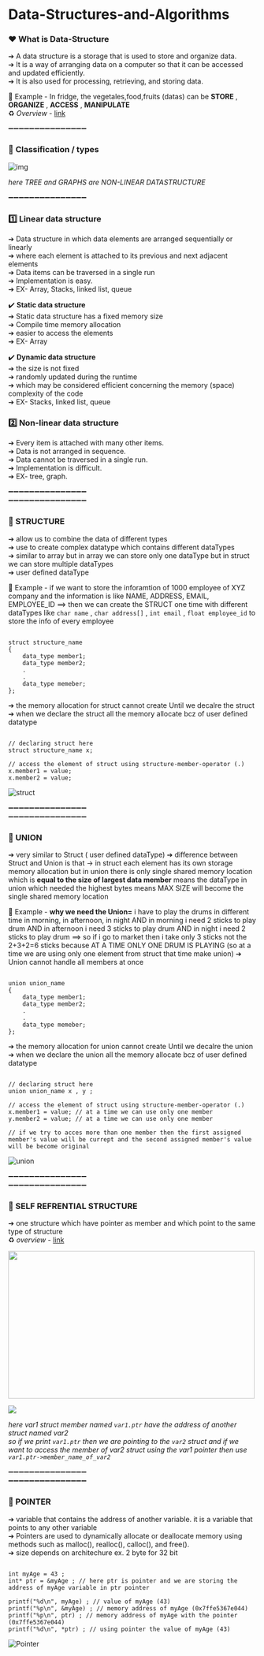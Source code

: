 # Data-Structures-and-Algorithms

### ♥ **What is Data-Structure**

➔ A data structure is a storage that is used to store and organize data. <br/>
➔ It is a way of arranging data on a computer so that it can be accessed and updated efficiently. <br/>
➔ It is also used for processing, retrieving, and storing data. <br/>

📃 Example - In fridge, the vegetales,food,fruits (datas) can be __STORE__ , __ORGANIZE__ , __ACCESS__ , __MANIPULATE__ <br/>
♻️ _Overview_ - [link](urlhere)

➖➖➖➖➖➖➖➖➖➖➖➖➖➖➖
### 💛 **Classification / types**

![img](https://static.javatpoint.com/ds/images/ds-introduction2.png)

*here TREE and GRAPHS are NON-LINEAR DATASTRUCTURE*

➖➖➖➖➖➖➖➖➖➖➖➖➖➖➖

### 1️⃣ Linear data structure
➔ Data structure in which data elements are arranged sequentially or linearly <br/>
➔ where each element is attached to its previous and next adjacent elements <br/>
➔ Data items can be traversed in a single run <br/>
➔ Implementation is easy. <br/>
➔ EX- Array, Stacks, linked list, queue <br/>

✔️ __Static data structure__ <br/>
➔ Static data structure has a fixed memory size <br/>
➔ Compile time memory allocation <br/>
➔ easier to access the elements <br/>
➔ EX- Array <br/>

✔️ __Dynamic data structure__ <br/>
➔ the size is not fixed <br/>
➔ randomly updated during the runtime <br/>
➔ which may be considered efficient concerning the memory (space) complexity of the code <br/>
➔ EX- Stacks, linked list, queue <br/>

### 2️⃣ Non-linear data structure
➔ Every item is attached with many other items. <br/>
➔ Data is not arranged in sequence. <br/>
➔ Data cannot be traversed in a single run. <br/>
➔ Implementation is difficult. <br/>
➔ EX- tree, graph. <br/>

➖➖➖➖➖➖➖➖➖➖➖➖➖➖➖  <br/>
➖➖➖➖➖➖➖➖➖➖➖➖➖➖➖  <br/>

### 💙 STRUCTURE
➔ allow us to combine the data of different types <br/>
➔ use to create complex datatype which contains different dataTypes <br/>
➔ similar to array but in array we can store only one dataType but in struct we can store multiple dataTypes <br/>
➔ user defined dataType <br/>

📃 Example - if we want to store the inforamtion of 1000 employee of XYZ company and the information is like NAME, ADDRESS, EMAIL, EMPLOYEE_ID ==> then we can create the STRUCT one time with different dataTypes like `char name` , `char address[]` , `int email` , `float employee_id` to store the info of every employee 

```

struct structure_name   
{  
    data_type member1;  
    data_type member2;  
    .  
    .  
    data_type memeber;  
};

```
➔ the memory allocation for struct cannot create Until we decalre the struct <br/>
➔ when we declare the struct all the memory allocate bcz of user defined datatype <br/>

```

// declaring struct here 
struct structure_name x;

// access the element of struct using structure-member-operator (.)
x.member1 = value;
x.member2 = value;

```

![struct](https://static.javatpoint.com/cpages/images/structure_memory_allocation.png)

➖➖➖➖➖➖➖➖➖➖➖➖➖➖➖  <br/>
➖➖➖➖➖➖➖➖➖➖➖➖➖➖➖  <br/>

### 💚 UNION
➔ very similar to Struct ( user defined dataType)
➔ difference between Struct and Union is that -> in struct each element has its own storage memory allocation but in union there is only single shared memory location which is **equal to the size of largest data member** means the dataType in union which needed the highest bytes means MAX SIZE will become the single shared memory location

📃 Example - **why we need the Union=** i have to play the drums in different time in morning, in afternoon, in night AND in morning i need 2 sticks to play drum AND in afternoon i need 3 sticks to play drum AND in night i need 2 sticks to play drum ==> so if i go to market then i take only 3 sticks not the 2+3+2=6 sticks because AT A TIME ONLY ONE DRUM IS PLAYING (so at a time we are using only one element from struct that time make union) ➔ Union cannot handle all members at once

```

union union_name   
{  
    data_type member1;  
    data_type member2;  
    .  
    .  
    data_type memeber;  
};  

```
➔ the memory allocation for union cannot create Until we decalre the union <br/>
➔ when we declare the union all the memory allocate bcz of user defined datatype <br/>

```

// declaring struct here 
union union_name x , y ;

// access the element of struct using structure-member-operator (.)
x.member1 = value; // at a time we can use only one member
y.member2 = value; // at a time we can use only one member

// if we try to acces more than one member then the first assigned member's value will be currept and the second assigned member's value will be become original

```
![union](https://3.bp.blogspot.com/-JfMM_AsdMrw/Wz9g2ms6RJI/AAAAAAAAIDY/spleowI62oUxHVBV1XbXneLlU8k3at_zgCLcBGAs/s1600/c-structure-union%2Bcopy.jpg)

➖➖➖➖➖➖➖➖➖➖➖➖➖➖➖  <br/>
➖➖➖➖➖➖➖➖➖➖➖➖➖➖➖  <br/>

### 💛 SELF REFRENTIAL STRUCTURE
➔ one structure which have pointer as member and which point to the same type of structure <br/>
♻️ *overview* - [link](https://youtu.be/fpjAFx4v4oU)

<img src="https://blogger.googleusercontent.com/img/b/R29vZ2xl/AVvXsEj1UKTWapJ8DiLaeHj8vt3lw6Et8Qk7yftoLYsKVfTRThEZlJgWBLl5eAwdei3RGwUyvFTmREGh5ZTUNZZK2cF_4EAbzfIrCvMLuyysxzlTZrObpidtuLGJD1frK1x_1qu4j-Q2ryUrT6YlgUQ9q5KzE93mnwb550LXvzQCRkpux39OUMmgKOSrpW79/s1000/Self%20Referential%20Structure.png" width="500" height="300">

![](https://gcdnb.pbrd.co/images/RGUggoWTOpNi.jpg?o=1)

*here var1 struct member named `var1.ptr` have the address of another struct named var2* <br/>
*so if we print `var1.ptr` then we are pointing to the `var2` struct and if we want to access the member of var2 struct using the var1 pointer then use `var1.ptr->member_name_of_var2`* <br/>

➖➖➖➖➖➖➖➖➖➖➖➖➖➖➖  <br/>
➖➖➖➖➖➖➖➖➖➖➖➖➖➖➖  <br/>

### 💙 POINTER
➔ variable that contains the address of another variable. it is a variable that points to any other variable <br/>
➔ Pointers are used to dynamically allocate or deallocate memory using methods such as malloc(), realloc(), calloc(), and free(). <br/>
➔ size depends on architechure ex. 2 byte for 32 bit <br/>

```

int myAge = 43 ;
int* ptr = &myAge ; // here ptr is pointer and we are storing the address of myAge variable in ptr pointer

printf("%d\n", myAge) ; // value of myAge (43)
printf("%p\n", &myAge) ; // memory address of myAge (0x7ffe5367e044)
printf("%p\n", ptr) ; // memory address of myAge with the pointer (0x7ffe5367e044)
printf("%d\n", *ptr) ; // using pointer the value of myAge (43)

```

![Pointer](https://www.w3resource.com/w3r_images/c_pointer.png)
